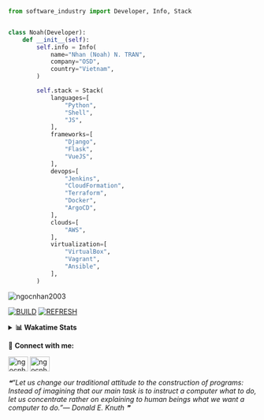 ```python
from software_industry import Developer, Info, Stack


class Noah(Developer):
    def __init__(self):
        self.info = Info(
            name="Nhan (Noah) N. TRAN",
            company="OSD",
            country="Vietnam",
        )

        self.stack = Stack(
            languages=[
                "Python",
                "Shell",
                "JS",
            ],
            frameworks=[
                "Django",
                "Flask",
                "VueJS",
            ],
            devops=[
                "Jenkins",
                "CloudFormation",
                "Terraform",
                "Docker",
                "ArgoCD",
            ],
            clouds=[
                "AWS",
            ],
            virtualization=[
                "VirtualBox",
                "Vagrant",
                "Ansible",
            ],
        )
```
<img src="https://komarev.com/ghpvc/?username=ngocnhan2003&label=Profile%20views&color=0e75b6&style=flat" alt="ngocnhan2003" /> 

[![BUILD](https://github.com/ngocnhan2003/ngocnhan2003/actions/workflows/001_build.yml/badge.svg)](https://github.com/ngocnhan2003/ngocnhan2003/actions/workflows/001_build.yml)
[![REFRESH](https://github.com/ngocnhan2003/ngocnhan2003/actions/workflows/002_refresh.yml/badge.svg)](https://github.com/ngocnhan2003/ngocnhan2003/actions/workflows/002_refresh.yml)

<details> 
  <summary><b>📊 Wakatime Stats</b></summary>
  <br>
  
<!--START_SECTION:waka-->
![Code Time](http://img.shields.io/badge/Code%20Time-537%20hrs%202%20mins-blue)

**I'm an Early 🐤** 

```text
🌞 Morning    35 commits     ████░░░░░░░░░░░░░░░░░░░░░   16.75% 
🌆 Daytime    74 commits     ████████░░░░░░░░░░░░░░░░░   35.41% 
🌃 Evening    55 commits     ██████░░░░░░░░░░░░░░░░░░░   26.32% 
🌙 Night      45 commits     █████░░░░░░░░░░░░░░░░░░░░   21.53%

```
📅 **I'm Most Productive on Monday** 

```text
Monday       95 commits     ███████████░░░░░░░░░░░░░░   45.45% 
Tuesday      28 commits     ███░░░░░░░░░░░░░░░░░░░░░░   13.4% 
Wednesday    22 commits     ██░░░░░░░░░░░░░░░░░░░░░░░   10.53% 
Thursday     5 commits      ░░░░░░░░░░░░░░░░░░░░░░░░░   2.39% 
Friday       4 commits      ░░░░░░░░░░░░░░░░░░░░░░░░░   1.91% 
Saturday     9 commits      █░░░░░░░░░░░░░░░░░░░░░░░░   4.31% 
Sunday       46 commits     █████░░░░░░░░░░░░░░░░░░░░   22.01%

```


📊 **This Week I Spent My Time On** 

```text
⌚︎ Time Zone: Asia/Ho_Chi_Minh

💬 Programming Languages: 
Go                       21 hrs 46 mins      ████████████████████░░░░░   83.42% 
Python                   2 hrs 9 mins        ██░░░░░░░░░░░░░░░░░░░░░░░   8.27% 
SQL                      1 hr 3 mins         █░░░░░░░░░░░░░░░░░░░░░░░░   4.08% 
Other                    18 mins             ░░░░░░░░░░░░░░░░░░░░░░░░░   1.16% 
YAML                     12 mins             ░░░░░░░░░░░░░░░░░░░░░░░░░   0.79%

🔥 Editors: 
GoLand                   22 hrs 38 mins      █████████████████████░░░░   86.76% 
VS Code                  3 hrs 27 mins       ███░░░░░░░░░░░░░░░░░░░░░░   13.24%

💻 Operating System: 
Linux                    26 hrs 3 mins       █████████████████████████   99.86% 
Mac                      2 mins              ░░░░░░░░░░░░░░░░░░░░░░░░░   0.14%

```

**I Mostly Code in Python** 

```text
Python                   14 repos            ███████████░░░░░░░░░░░░░░   43.75% 
JavaScript               6 repos             ████░░░░░░░░░░░░░░░░░░░░░   18.75% 
TypeScript               2 repos             █░░░░░░░░░░░░░░░░░░░░░░░░   6.25% 
Kotlin                   2 repos             █░░░░░░░░░░░░░░░░░░░░░░░░   6.25% 
Vue                      2 repos             █░░░░░░░░░░░░░░░░░░░░░░░░   6.25%

```



 Last Updated on 27/09/2022 00:45:39 UTC+7
<!--END_SECTION:waka-->
</details>

🔗 **Connect with me:**

<a href="https://linkedin.com/in/ngocnhan2003" target="blank"><img align="center" src="https://raw.githubusercontent.com/rahuldkjain/github-profile-readme-generator/master/src/images/icons/Social/linked-in-alt.svg" alt="ngocnhan2003" height="30" width="40" /></a>
<a href="https://instagram.com/ngocnhan2003" target="blank"><img align="center" src="https://raw.githubusercontent.com/rahuldkjain/github-profile-readme-generator/master/src/images/icons/Social/instagram.svg" alt="ngocnhan2003" height="30" width="40" /></a>


<!--STARTS_HERE_QUOTE_README-->
<i>❝“Let us change our traditional attitude to the construction of programs: Instead of imagining that our main task is to instruct a computer what to do, let us concentrate rather on explaining to human beings what we want a computer to do.”— Donald E. Knuth   ❞</i>
<!--ENDS_HERE_QUOTE_README-->
